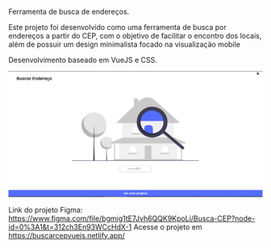 Ferramenta de busca de endereços.

Este projeto foi desenvolvido como uma ferramenta de busca por endereços a partir do CEP, com o objetivo de facilitar o encontro dos locais, além de possuir um design minimalista focado na visualização mobile

Desenvolvimento baseado em VueJS e CSS.

![Buscar de Endereços](https://raw.githubusercontent.com/joao-porfirio/buscaCep/master/img/projeto.PNG)

Link do projeto Figma: https://www.figma.com/file/bgmig1tE7Jvh6QQK9KpoLi/Busca-CEP?node-id=0%3A1&t=312ch3En93WCcHdX-1
Acesse o projeto em https://buscarcepvuejs.netlify.app/
